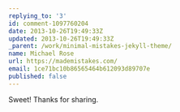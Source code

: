 ```yaml
---
replying_to: '3'
id: comment-1097760204
date: 2013-10-26T19:49:33Z
updated: 2013-10-26T19:49:33Z
_parent: /work/minimal-mistakes-jekyll-theme/
name: Michael Rose
url: https://mademistakes.com/
email: 1ce71bc10b86565464b612093d89707e
published: false
---
```


Sweet! Thanks for sharing.
